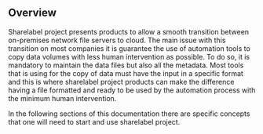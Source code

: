 ##  Overview 
Sharelabel project presents products to allow a smooth transition between on-premises network file servers to cloud. 
The main issue with this transition on most companies it is guarantee the use of automation tools to copy data volumes 
with less human intervention as possible. To do so, it is mandatory to maintain the data files but also all the metadata. 
Most tools that is using for the copy of data must have the input in a specific format and this is where sharelabel project 
products can make  the difference having a file formatted and ready to be used by the automation process with the minimum 
human intervention. 

In the following sections of this documentation there are specific concepts that one will need to 	start and use sharelabel project.   

